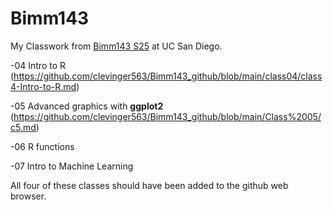 # Bimm143
My Classwork from [Bimm143 S25](https://bioboot.github.io/bimm143_S25/) at UC San Diego.

-04 Intro to R (https://github.com/clevinger563/Bimm143_github/blob/main/class04/class4-Intro-to-R.md)

-05 Advanced graphics with **ggplot2** (https://github.com/clevinger563/Bimm143_github/blob/main/Class%2005/c5.md)

-06 R functions

-07 Intro to Machine Learning 

All four of these classes should have been added to the github web browser. 
